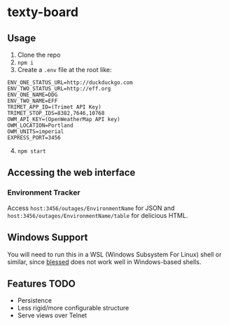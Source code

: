 # texty-board

## Usage

1. Clone the repo
2. `npm i`
3. Create a `.env` file at the root like:
  ```
  ENV_ONE_STATUS_URL=http://duckduckgo.com
  ENV_TWO_STATUS_URL=http://eff.org
  ENV_ONE_NAME=DDG
  ENV_TWO_NAME=EFF
  TRIMET_APP_ID=(Trimet API Key)
  TRIMET_STOP_IDS=8382,7646,10768
  OWM_API_KEY=(OpenWeatherMap API key)
  OWM_LOCATION=Portland
  OWM_UNITS=imperial
  EXPRESS_PORT=3456
  ```
4. `npm start`

## Accessing the web interface
### Environment Tracker
Access `host:3456/outages/EnvironmentName` for JSON and `host:3456/outages/EnvironmentName/table` for delicious HTML.

## Windows Support
You will need to run this in a WSL (Windows Subsystem For Linux) shell or similar, since [blessed](https://github.com/chjj/blessed) does not work well in Windows-based shells.

## Features TODO

* Persistence
* Less rigid/more configurable structure
* Serve views over Telnet
